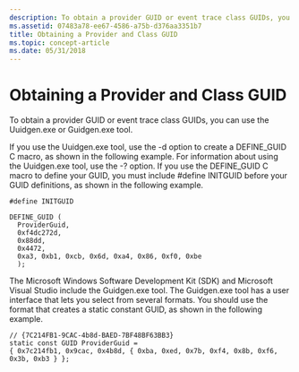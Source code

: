 ```yaml
---
description: To obtain a provider GUID or event trace class GUIDs, you can use the Uuidgen.exe or Guidgen.exe tool.
ms.assetid: 07483a78-ee67-4586-a75b-d376aa3351b7
title: Obtaining a Provider and Class GUID
ms.topic: concept-article
ms.date: 05/31/2018
---
```


# Obtaining a Provider and Class GUID

To obtain a provider GUID or event trace class GUIDs, you can use the Uuidgen.exe or Guidgen.exe tool.

If you use the Uuidgen.exe tool, use the -d option to create a DEFINE\_GUID C macro, as shown in the following example. For information about using the Uuidgen.exe tool, use the -? option. If you use the DEFINE\_GUID C macro to define your GUID, you must include \#define INITGUID before your GUID definitions, as shown in the following example.

``` syntax
#define INITGUID

DEFINE_GUID (
  ProviderGuid,
  0xf4dc272d, 
  0x88dd, 
  0x4472, 
  0xa3, 0xb1, 0xcb, 0x6d, 0xa4, 0x86, 0xf0, 0xbe
  );
```

The Microsoft Windows Software Development Kit (SDK) and Microsoft Visual Studio include the Guidgen.exe tool. The Guidgen.exe tool has a user interface that lets you select from several formats. You should use the format that creates a static constant GUID, as shown in the following example.

``` syntax
// {7C214FB1-9CAC-4b8d-BAED-7BF48BF63BB3}
static const GUID ProviderGuid = 
{ 0x7c214fb1, 0x9cac, 0x4b8d, { 0xba, 0xed, 0x7b, 0xf4, 0x8b, 0xf6, 0x3b, 0xb3 } };
```

 

 



